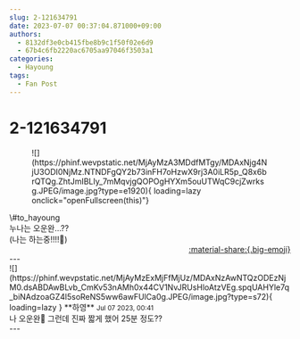 ```yaml
---
slug: 2-121634791
date: 2023-07-07 00:37:04.871000+09:00
authors:
  - 8132df3e0cb415fbe8b9c1f50f02e6d9
  - 67b4c6fb2220ac6705aa97046f3503a1
categories:
  - Hayoung
tags:
  - Fan Post
---
```


# 2-121634791

<div class="post-container" markdown="1">
<div class="content-container md-sidebar__scrollwrap" markdown="1">


<figure markdown="1">
![](https://phinf.wevpstatic.net/MjAyMzA3MDdfMTgy/MDAxNjg4NjU3ODI0NjMz.NTNDFgQY2b73inFH7oHzwX9rj3A0iLR5p_Q8x6brQTQg.ZhtJmIBLIy_7mMqvjgQOPOgHYXm5ouUTWqC9cjZwrksg.JPEG/image.jpg?type=e1920){ loading=lazy onclick="openFullscreen(this)"}
</figure>
\#to_hayoung <br>누나는 오운완…??<br>(나는 하는중!!!!🤫)

</div>
</div>

<div style="text-align: right;" markdown="1">
<a href="https://weverse.io/fromis9/fanpost/2-121634791" style="text-align: right;">:material-share:{.big-emoji}</a>
</div>
---

<div class="comments-container md-sidebar__scrollwrap" markdown="1">
<div class="comment" markdown="1">
<div class='id-container' markdown="1">
![](https://phinf.wevpstatic.net/MjAyMzExMjFfMjUz/MDAxNzAwNTQzODEzNjM0.dsABDAwBLvb_CmKv53nAMh0x44CV1NvJRUsHloAtzVEg.spqUAHYle7q_biNAdzoaGZ4l5soReNS5ww6awFUlCa0g.JPEG/image.jpg?type=s72){ loading=lazy }
**<span class="artist">하영</span>** <small>Jul 07 2023, 00:41</small><br>
</div>
<div class='comment-body' markdown="1">
나 오운완😤 그런데 진짜 짧게 했어 25분 정도??
</div>
</div>
</div>
---
